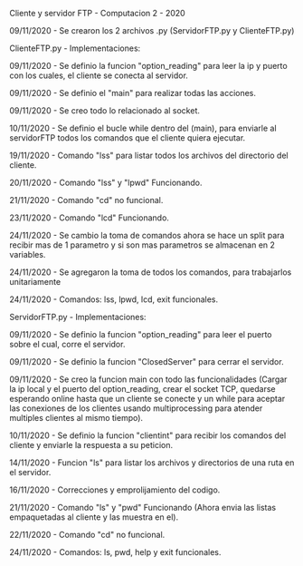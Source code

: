 Cliente y servidor FTP - Computacion 2 - 2020

09/11/2020 - Se crearon los 2 archivos .py (ServidorFTP.py y ClienteFTP.py)

ClienteFTP.py - Implementaciones:

09/11/2020 - Se definio la funcion "option_reading" para leer la ip y puerto con los cuales, el cliente se conecta al servidor.

09/11/2020 - Se definio el "main" para realizar todas las acciones.

09/11/2020 - Se creo todo lo relacionado al socket.

10/11/2020 - Se definio el bucle while dentro del (main), para enviarle al servidorFTP todos los comandos que el cliente quiera ejecutar.

19/11/2020 - Comando "lss" para listar todos los archivos del directorio del cliente.

20/11/2020 - Comando "lss" y "lpwd" Funcionando.

21/11/2020 - Comando "cd" no funcional.

23/11/2020 - Comando "lcd" Funcionando.

24/11/2020 - Se cambio la toma de comandos ahora se hace un split para recibir mas de 1 parametro y si son mas parametros se almacenan en 2 variables.

24/11/2020 - Se agregaron la toma de todos los comandos, para trabajarlos unitariamente 

24/11/2020 - Comandos: lss, lpwd, lcd, exit funcionales.



ServidorFTP.py - Implementaciones:

09/11/2020 - Se definio la funcion "option_reading" para leer el puerto sobre el cual, corre el servidor.

09/11/2020 - Se definio la funcion "ClosedServer" para cerrar el servidor.

09/11/2020 - Se creo la funcion main con todo las funcionalidades (Cargar la ip local y el puerto del option_reading, crear el socket TCP, quedarse esperando online hasta que un cliente se conecte y un while para aceptar las conexiones de los clientes usando multiprocessing para atender multiples clientes al mismo tiempo).

10/11/2020 - Se definio la funcion "clientint" para recibir los comandos del cliente y enviarle la respuesta a su peticion.

14/11/2020 - Funcion "ls" para listar los archivos y directorios de una ruta en el servidor.

16/11/2020 - Correcciones y emprolijamiento del codigo.

21/11/2020 - Comando "ls" y "pwd" Funcionando (Ahora envia las listas empaquetadas al cliente y las muestra en el).

22/11/2020 - Comando "cd" no funcional.

24/11/2020 - Comandos: ls, pwd, help y exit funcionales.